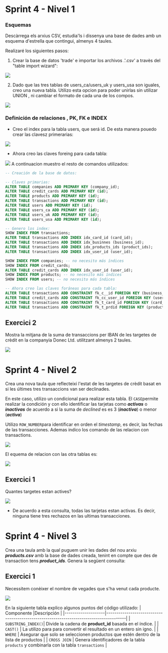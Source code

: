 # Sprint 4 - Nivel 1

### Esquemas

Descàrrega els arxius CSV, estudia'ls i dissenya una base de dades amb un esquema d'estrella que contingui, almenys 4 taules.

Realizaré los siguientes pasos:
1. Crear la base de datos 'trade' e importar los archivos .'.csv' a travès del "table import wizard":

![](files_s4/S4a.png)


2. Dado que las tres tablas de users_ca/users_uk y users_usa son iguales, creo una nueva tabla. Utilizo esta opcion para poder unirlas sin utilizar UNION , ni cambiar el formato de cada una de los compos.

![](files_s4/S4b.png)

### Definición de relaciones , PK, FK e INDEX
- Creo el index para la tabla users, que será id. De esta manera pouedo crear las clavesz primerarias:

![](files_s4/S4c.png)

- Ahora creo las claves foreing para cada tabla:

![](files_s4/S4d.png)
A continuacion muestro el resto de comandos utilizados:

```sql
-- Creación de la base de datos:

-- Claves primarias:
ALTER TABLE companies ADD PRIMARY KEY (company_id);
ALTER TABLE credit_cards ADD PRIMARY KEY (id);
ALTER TABLE products ADD PRIMARY KEY (id);
ALTER TABLE transactions ADD PRIMARY KEY (id);
ALTER TABLE users ADD PRIMARY KEY (id);
ALTER TABLE users_ca ADD PRIMARY KEY (id);
ALTER TABLE users_uk ADD PRIMARY KEY (id);
ALTER TABLE users_usa ADD PRIMARY KEY (id);

-- Genero los index:
SHOW INDEX FROM transactions;
ALTER TABLE transactions ADD INDEX idx_card_id (card_id);
ALTER TABLE transactions ADD INDEX idx_businnes (business_id);
ALTER TABLE transactions ADD INDEX idx_products_ids (product_ids);
ALTER TABLE transactions ADD INDEX idx_user_id (user_id);

SHOW INDEX FROM companies; -- no necesito más índices
SHOW INDEX FROM credit_cards;
ALTER TABLE credit_cards ADD INDEX idx_user_id (user_id);
SHOW INDEX FROM products; -- no necesito más índices
SHOW INDEX FROM users; -- no necesito más índices

-- Ahora creo las claves foráneas para cada tabla:
ALTER TABLE transactions ADD CONSTRAINT fk_c__id FOREIGN KEY (business_id) REFERENCES companies(company_id);
ALTER TABLE credit_cards ADD CONSTRAINT fk_cc_user_id FOREIGN KEY (user_id) REFERENCES users(id);
ALTER TABLE transactions ADD CONSTRAINT fk_t_card_id FOREIGN KEY (card_id) REFERENCES credit_cards(id);
ALTER TABLE transactions ADD CONSTRAINT fk_t_prdid FOREIGN KEY (product_ids) REFERENCES products(id);
```


## Exercici 2
Mostra la mitjana de la suma de transaccions per IBAN de les targetes de crèdit en la companyia Donec Ltd. utilitzant almenys 2 taules.

![](files_s4/S4N1E2.png)

# Sprint 4 - Nivel 2

Crea una nova taula que reflecteixi l'estat de les targetes de crèdit basat en si les últimes tres transaccions van ser declinades.

En este caso, utilizo un condicional para realizar esta tabla. El `CASE`permite realizar la condición y con ello identificar las tarjetas como ***activas*** o ***inactivas*** de acuerdo a si la suma de *declined* es es 3 (***inactiva***) o menor (***activa***)

Utilizo `ROW_NUMBER`para identificar en orden el *timestamp*, es decir, las fechas de las transacciones.  Ademas indico los comando de las relacion con transactions.

![](files_s4/S4N2E1c.png)

El equema de relacion con las otra tablas es: 

![](files_s4/S4N3E1a.png)

## Exercici 1
Quantes targetes estan actives?

![](files_s4/S4N2E1b.png)

- De acuerdo a esta consulta, todas las tarjetas estan activas. Es decir, ninguna tiene tres rechazos en las ultimas transacciones.


# Sprint 4 - Nivel 3

Crea una taula amb la qual puguem unir les dades del nou arxiu ***products.csv*** amb la base de dades creada, tenint en compte que des de transaction tens _**product_ids**_. Genera la següent consulta: 

## Exercici 1

Necessitem conèixer el nombre de vegades que s'ha venut cada producte.

![](files_s4/S4N3E1.png)

En la siguiente tabla explico algunos puntos del código utilizado: 
| Componente         |Descripción                                                                             |
|--------------------|----------------------------------------------------------------------------------------|
| `SUBSTRING_INDEX()`| Divide la cadena de **product_id** basada en el índice.                                |
| `CAST()`           | La utilizo para para convertir el resultado en un entero sin igno.                     |
| `WHERE`            | Asegurar que solo se seleccionen productos que estén dentro de la lista de productos   |
| `CROSS JOIN`       | Genera identificadores de la tabla `products` y combinarla con la tabla `transactions` |

